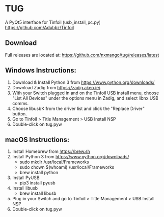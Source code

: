 # TUG
A PyQt5 interface for Tinfoil (usb_install_pc.py)
https://github.com/Adubbz/Tinfoil

## Download
Full releases are located at:
https://github.com/nxmango/tug/releases/latest

## Windows Instructions:
1. Download & Install Python 3 from https://www.python.org/downloads/
2. Download Zadig from https://zadig.akeo.ie/.
3. With your Switch plugged in and on the Tinfoil USB install menu,
   choose "List All Devices" under the options menu in Zadig, and select libnx USB comms.
4. Choose libusbK from the driver list and click the "Replace Driver" button.
5. Go to Tinfoil > Title Management > USB Install NSP
6. Double-click on tug.pyw

## macOS Instructions:
1. Install Homebrew from https://brew.sh
2. Install Python 3 from https://www.python.org/downloads/
      * sudo mkdir /usr/local/Frameworks
      * sudo chown $(whoami) /usr/local/Frameworks
      * brew install python
3. Install PyUSB
      * pip3 install pyusb
4. Install libusb
      * brew install libusb
5. Plug in your Switch and go to Tinfoil > Title Management > USB Install NSP
6. Double-click on tug.pyw
